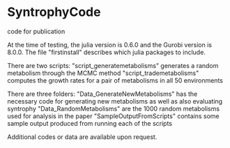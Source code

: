 # SyntrophyCode
code for publication

At the time of testing, the julia version is 0.6.0 and the Gurobi version is 8.0.0. The file "firstinstall" describes which julia packages to include. 

There are two scripts: 
"script_generatemetabolisms" generates a random metabolism through the MCMC method
"script_trademetabolisms" computes the growth rates for a pair of metabolisms in all 50 environments

There are three folders:
"Data_GenerateNewMetabolisms" has the necessary code for generating new metabolisms as well as also evaluating syntrophy
"Data_RandomMetabolisms" are the 1000 random metabolisms used for analysis in the paper
"SampleOutputFromScripts" contains some sample output produced from running each of the scripts

Additional codes or data are available upon request.
